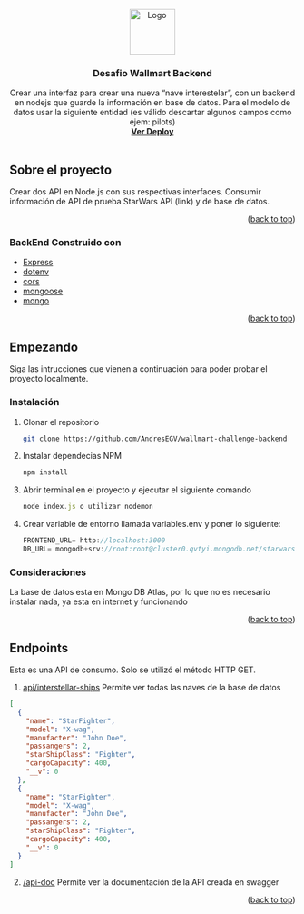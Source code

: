 <div id="top"></div>
<!--
*** Thanks for checking out the Best-README-Template. If you have a suggestion
*** that would make this better, please fork the repo and create a pull request
*** or simply open an issue with the tag "enhancement".
*** Don't forget to give the project a star!
*** Thanks again! Now go create something AMAZING! :D
-->

<!-- PROJECT SHIELDS -->
<!--
*** I'm using markdown "reference style" links for readability.
*** Reference links are enclosed in brackets [ ] instead of parentheses ( ).
*** See the bottom of this document for the declaration of the reference variables
*** for contributors-url, forks-url, etc. This is an optional, concise syntax you may use.
*** https://www.markdownguide.org/basic-syntax/#reference-style-links
-->

<!-- PROJECT LOGO -->
<br />
<div align="center">
  <a href="https://github.com/AndresEGV/bsale-desafio-backend">
    <img src="https://cdn.potatopro.com/sites/default/files/styles/company_logo_/public/2021-03/walmart-1200x589.jpg?itok=hpNVZTGk" alt="Logo" width="80" height="80"/>
  </a>

  <h3 align="center">Desafio Wallmart Backend </h3>

  <p align="center">
      Crear una interfaz para crear una nueva “nave interestelar”, con un
backend en nodejs que guarde la información en base de datos.
Para el modelo de datos usar la siguiente entidad (es válido descartar
algunos campos como ejem: pilots)
    <br />
    <a href="https://clever-hawking-a01951.netlify.app/"><strong>Ver Deploy</strong></a>
    <br />
    <br />  
  </p>
</div>

<!-- ABOUT THE PROJECT -->

## Sobre el proyecto

Crear dos API en Node.js con sus respectivas interfaces.
Consumir información de API de prueba StarWars API (link) y de base de
datos.

<p align="right">(<a href="#top">back to top</a>)</p>

### BackEnd Construido con

- [Express](https://www.npmjs.com/package/express)
- [dotenv](https://www.npmjs.com/package/dotenv)
- [cors](https://www.npmjs.com/package/cors)
- [mongoose](https://www.npmjs.com/package/mongoose)
- [mongo](https://www.mongodb.com/cloud/atlas/lp/try2-aterms?utm_content=rlsapostreg&utm_source=google&utm_campaign=gs_americas_rlsamultirest_search_brand_dsa_atlas_desktop_rlsa_postreg&utm_term=&utm_medium=cpc_paid_search&utm_ad=&utm_ad_campaign_id=14412646452&adgroup=131761126212&gclid=CjwKCAjw7cGUBhA9EiwArBAvopOl3P5eBJq-lqVUvhrwxePPLWu-OWsjsCHM9SrZQJj6q8kWO0SunBoC3WsQAvD_BwE)

<p align="right">(<a href="#top">back to top</a>)</p>

<!-- GETTING STARTED -->

## Empezando

Siga las intrucciones que vienen a continuación para poder probar el proyecto localmente.

### Instalación

1. Clonar el repositorio
   ```sh
   git clone https://github.com/AndresEGV/wallmart-challenge-backend
   ```
2. Instalar dependecias NPM
   ```sh
   npm install
   ```
3. Abrir terminal en el proyecto y ejecutar el siguiente comando
   ```js
   node index.js o utilizar nodemon
   ```
4. Crear variable de entorno llamada variables.env y poner lo siguiente:

   ```js
   FRONTEND_URL= http://localhost:3000
   DB_URL= mongodb+srv://root:root@cluster0.qvtyi.mongodb.net/starwars


   ```

### Consideraciones

La base de datos esta en Mongo DB Atlas, por lo que no es necesario instalar nada, ya esta en internet y funcionando

<p align="right">(<a href="#top">back to top</a>)</p>

## Endpoints

Esta es una API de consumo. Solo se utilizó el método HTTP GET.

1. [api/interstellar-ships]() Permite ver todas las naves de la base de datos

```json
[
  {
    "name": "StarFighter",
    "model": "X-wag",
    "manufacter": "John Doe",
    "passangers": 2,
    "starShipClass": "Fighter",
    "cargoCapacity": 400,
    "__v": 0
  },
  {
    "name": "StarFighter",
    "model": "X-wag",
    "manufacter": "John Doe",
    "passangers": 2,
    "starShipClass": "Fighter",
    "cargoCapacity": 400,
    "__v": 0
  }
]
```

2. [/api-doc]() Permite ver la documentación de la API creada en swagger

<p align="right">(<a href="#top">back to top</a>)</p>
